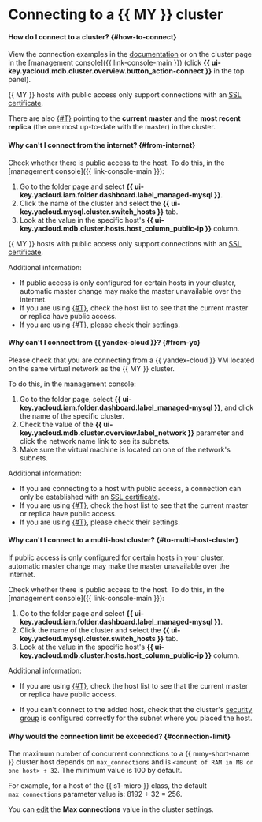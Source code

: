 # Connecting to a {{ MY }} cluster

#### How do I connect to a cluster? {#how-to-connect}

View the connection examples in the [documentation](../../managed-mysql/operations/connect.md#connection-string) or on the cluster page in the [management console]({{ link-console-main }}) (click **{{ ui-key.yacloud.mdb.cluster.overview.button_action-connect }}** in the top panel).

{{ MY }} hosts with public access only support connections with an [SSL certificate](../../managed-mysql/operations/connect.md#get-ssl-cert).

There are also [{#T}](../../managed-mysql/operations/connect.md#special-fqdns) pointing to the **current master** and the **most recent replica** (the one most up-to-date with the master) in the cluster.

#### Why can't I connect from the internet? {#from-internet}

Check whether there is public access to the host. To do this, in the [management console]({{ link-console-main }}):
1. Go to the folder page and select **{{ ui-key.yacloud.iam.folder.dashboard.label_managed-mysql }}**.
1. Click the name of the cluster and select the **{{ ui-key.yacloud.mysql.cluster.switch_hosts }}** tab.
1. Look at the value in the specific host's **{{ ui-key.yacloud.mdb.cluster.hosts.host_column_public-ip }}** column.

{{ MY }} hosts with public access only support connections with an [SSL certificate](../../managed-mysql/operations/connect.md#get-ssl-cert).

Additional information:
* If public access is only configured for certain hosts in your cluster, automatic master change may make the master unavailable over the internet.
* If you are using [{#T}](../../managed-mysql/operations/connect.md#special-fqdns), check the host list to see that the current master or replica have public access.
* If you are using [{#T}](../../managed-mysql/concepts/network.md#security-groups), please check their [settings](../../managed-mysql/operations/connect.md#configure-security-groups).

#### Why can't I connect from {{ yandex-cloud }}? {#from-yc}

Please check that you are connecting from a {{ yandex-cloud }} VM located on the same virtual network as the {{ MY }} cluster.

To do this, in the management console:
1. Go to the folder page, select **{{ ui-key.yacloud.iam.folder.dashboard.label_managed-mysql }}**, and click the name of the specific cluster.
1. Check the value of the **{{ ui-key.yacloud.mdb.cluster.overview.label_network }}** parameter and click the network name link to see its subnets.
1. Make sure the virtual machine is located on one of the network's subnets.

Additional information:
* If you are connecting to a host with public access, a connection can only be established with an [SSL certificate](../../managed-mysql/operations/connect.md#get-ssl-cert).
* If you are using [{#T}](../../managed-mysql/operations/connect.md#special-fqdns), check the host list to see that the current master or replica have public access.
* If you are using [{#T}](../../managed-mysql/concepts/network.md#security-groups), please check their settings.

#### Why can't I connect to a multi-host cluster? {#to-multi-host-cluster}

If public access is only configured for certain hosts in your cluster, automatic master change may make the master unavailable over the internet.

Check whether there is public access to the host. To do this, in the [management console]({{ link-console-main }}):
1. Go to the folder page and select **{{ ui-key.yacloud.iam.folder.dashboard.label_managed-mysql }}**.
1. Click the name of the cluster and select the **{{ ui-key.yacloud.mysql.cluster.switch_hosts }}** tab.
1. Look at the value in the specific host's **{{ ui-key.yacloud.mdb.cluster.hosts.host_column_public-ip }}** column.

Additional information:

* If you are using [{#T}](../../managed-mysql/operations/connect.md#special-fqdns), check the host list to see that the current master or replica have public access.


* If you can't connect to the added host, check that the cluster's [security group](../../managed-mysql/concepts/network.md#security-groups) is configured correctly for the subnet where you placed the host.


#### Why would the connection limit be exceeded? {#connection-limit}

The maximum number of concurrent connections to a {{ mmy-short-name }} cluster host depends on `max_connections` and is `<amount of RAM in MB on one host> ÷ 32`. The minimum value is 100 by default.

For example, for a host of the {{ s1-micro }} class, the default `max_connections` parameter value is: 8192 ÷ 32 = 256.

You can [edit](../../managed-mysql/operations/update.md#change-mysql-config) the **Max connections** value in the cluster settings.
